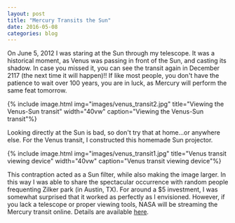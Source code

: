 ```yaml
---
layout: post
title: "Mercury Transits the Sun"
date: 2016-05-08
categories: blog
---
```


On June 5, 2012 I was staring at the Sun through my telescope. 
It was a historical moment, as Venus was passing in front of the 
Sun, and casting its shadow. In case you missed it, you can see the
transit again in December 2117 (the next time it will happen)!! 
If like most people, you don't have the patience to wait over 100 years, 
you are in luck, as Mercury will perform the same feat tomorrow. 

{% include image.html img="images/venus_transit2.jpg" title="Viewing the Venus-Sun transit" 
    width="40vw" caption="Viewing the Venus-Sun transit"%}

Looking directly at the Sun is bad, so don't try that at home...or anywhere else. 
For the Venus transit, I constructed this homemade Sun projector. 

{% include image.html img="images/venus_transit1.jpg" title="Venus transit viewing device" 
    width="40vw" caption="Venus transit viewing device"%}

This contraption acted as a
Sun filter, while also making the image larger. In this way I was able to share 
the spectacular occurrence with random people frequenting Zilker park (in Austin, TX).
For around a $5 investment, I was somewhat surprised that it worked as perfectly 
as I envisioned. However, if you lack a telescope or proper viewing tools, NASA 
will be streaming the Mercury transit online. Details are available [here][].

[here]: http://www.nasa.gov/press-release/nasa-to-provide-coverage-of-may-9-mercury-transit-of-the-sun
